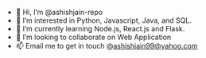 - 👋 Hi, I’m @ashishjain-repo
- 👀 I’m interested in Python, Javascript, Java, and SQL.
- 🌱 I’m currently learning Node.js, React.js and Flask.
- 💞️ I’m looking to collaborate on Web Application
- 📫 Email me to get in touch @ashishjain99@yahoo.com

<!---
ashishjain-repo/ashishjain-repo is a ✨ special ✨ repository because its `README.md` (this file) appears on your GitHub profile.
You can click the Preview link to take a look at your changes.
--->
